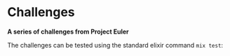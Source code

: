 # Challenges

**A series of challenges from Project Euler**

The challenges can be tested using the standard elixir command `mix test`:





